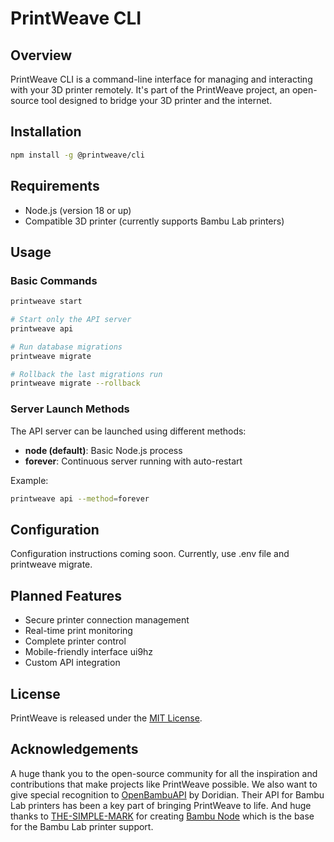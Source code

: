 # PrintWeave CLI

## Overview

PrintWeave CLI is a command-line interface for managing and interacting with your 3D printer remotely. It's part of the PrintWeave project, an open-source tool designed to bridge your 3D printer and the internet.

## Installation

```bash
npm install -g @printweave/cli
```
## Requirements
- Node.js (version 18 or up)
- Compatible 3D printer (currently supports Bambu Lab printers)

## Usage
### Basic Commands
```bash Start PrintWeave (API and potential frontend)
printweave start

# Start only the API server
printweave api

# Run database migrations
printweave migrate

# Rollback the last migrations run
printweave migrate --rollback
```
### Server Launch Methods
The API server can be launched using different methods:

- **node (default)**: Basic Node.js process
- **forever**: Continuous server running with auto-restart

Example:
```bash Start API using forever
printweave api --method=forever
```
## Configuration
Configuration instructions coming soon. Currently, use .env file and printweave migrate.
## Planned Features

- Secure printer connection management
- Real-time print monitoring
- Complete printer control
- Mobile-friendly interface ui9hz
- Custom API integration

## License

PrintWeave is released under the [MIT License](https://github.com/PrintWeave/PrintWeave/blob/main/LICENSE).

## Acknowledgements

A huge thank you to the open-source community for all the inspiration and contributions that make projects like PrintWeave possible. We also want to give special recognition to [OpenBambuAPI](https://github.com/Doridian/OpenBambuAPI) by Doridian. Their API for Bambu Lab printers has been a key part of bringing PrintWeave to life.
And huge thanks to [THE-SIMPLE-MARK](https://github.com/THE-SIMPLE-MARK) for creating [Bambu Node](https://github.com/THE-SIMPLE-MARK/bambu-node) which is the base for the Bambu Lab printer support.
